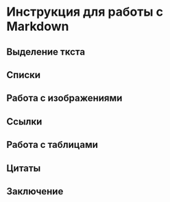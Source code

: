 # Инструкция для работы с Markdown

## Выделение ткста

## Списки

## Работа с изображениями

## Ссылки

## Работа с таблицами

## Цитаты

## Заключение